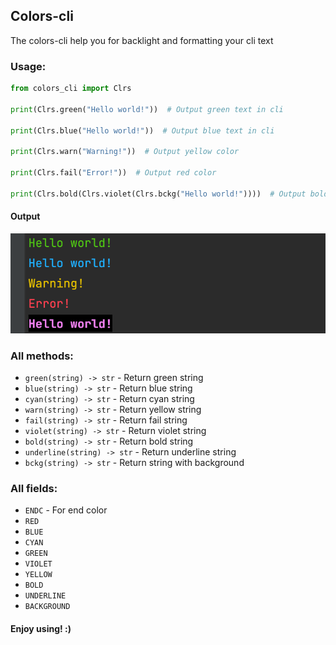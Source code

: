 ## Colors-cli

<p>
The colors-cli help you for backlight and formatting your cli text
</p>

### Usage:
```python
from colors_cli import Clrs

print(Clrs.green("Hello world!"))  # Output green text in cli

print(Clrs.blue("Hello world!"))  # Output blue text in cli

print(Clrs.warn("Warning!"))  # Output yellow color

print(Clrs.fail("Error!"))  # Output red color

print(Clrs.bold(Clrs.violet(Clrs.bckg("Hello world!"))))  # Output bold and violet with background text

```
#### Output

![This image](./img/output.png)

### All methods:

- ```green(string) -> str``` - Return green string
- ```blue(string) -> str``` - Return blue string
- ```cyan(string) -> str``` - Return cyan string
- ```warn(string) -> str``` - Return yellow string
- ```fail(string) -> str``` -  Return fail string
- ```violet(string) -> str``` - Return violet string
- ```bold(string) -> str``` - Return bold string
- ```underline(string) -> str``` - Return underline string
- ```bckg(string) -> str``` - Return string with background

### All fields:

- ```ENDC``` - For end color
- ```RED``` 
- ```BLUE```
- ```CYAN```
- ```GREEN``` 
- ```VIOLET```  
- ```YELLOW```
- ```BOLD``` 
- ```UNDERLINE``` 
- ```BACKGROUND```


#### Enjoy using! :)
